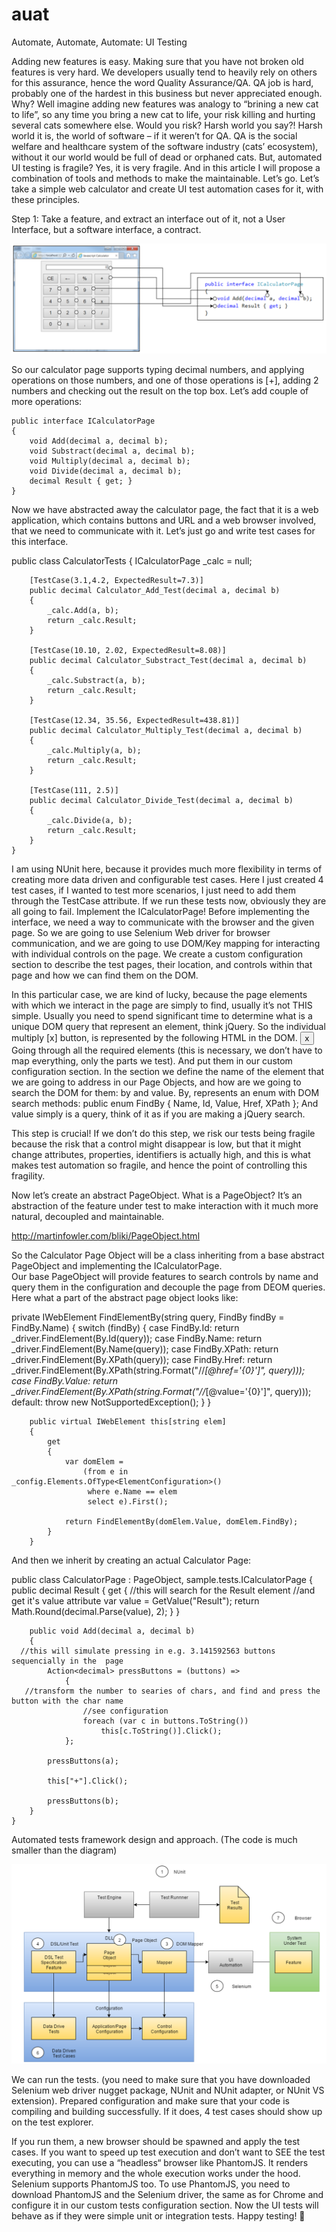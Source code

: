 # auat

Automate, Automate, Automate: UI Testing

Adding new features is easy. Making sure that you have not broken old features is very hard. We developers usually tend to heavily rely on others for this assurance, hence the word Quality Assurance/QA.  QA job is hard, probably one of the hardest in this business but never appreciated enough. Why? Well imagine adding new features was analogy to “brining a new cat to life”, so any time you bring a new cat to life, your risk killing and hurting several cats somewhere else. Would you risk?  Harsh world you say?! Harsh world it is, the world of software – if it weren’t for QA. QA is the social welfare and healthcare system of the software industry (cats’ ecosystem), without it our world would be full of dead or orphaned cats.
But, automated UI testing is fragile? Yes, it is very fragile.
And in this article I will propose a combination of tools and methods to make the maintainable. Let’s go.
Let’s take a simple web calculator and create UI test automation cases for it, with these principles.

Step 1: Take a feature, and extract an interface out of it, not a User Interface, but a software interface, a contract.

![alt tag](map-ui-to-contract.PNG)
 
So our calculator page supports typing decimal numbers, and applying operations on those numbers, and one of those operations is [+], adding 2 numbers and checking out the result on the top box.
Let’s add couple of more operations:


    public interface ICalculatorPage
    {
        void Add(decimal a, decimal b);
        void Substract(decimal a, decimal b);
        void Multiply(decimal a, decimal b);
        void Divide(decimal a, decimal b);        
        decimal Result { get; }        
    }
	
	
Now we have abstracted away the calculator page, the fact that it is a web application, which contains buttons and URL and a web browser involved, that we need to communicate with it. Let’s just go and write test cases for this interface.

public class CalculatorTests
    {
        ICalculatorPage _calc = null;

        [TestCase(3.1,4.2, ExpectedResult=7.3)]
        public decimal Calculator_Add_Test(decimal a, decimal b)
        {
            _calc.Add(a, b);
            return _calc.Result;
        }

        [TestCase(10.10, 2.02, ExpectedResult=8.08)]
        public decimal Calculator_Substract_Test(decimal a, decimal b)
        {
            _calc.Substract(a, b);
            return _calc.Result;
        }

        [TestCase(12.34, 35.56, ExpectedResult=438.81)]
        public decimal Calculator_Multiply_Test(decimal a, decimal b)
        {
            _calc.Multiply(a, b);
            return _calc.Result;
        }

        [TestCase(111, 2.5)]
        public decimal Calculator_Divide_Test(decimal a, decimal b)
        {
            _calc.Divide(a, b);
            return _calc.Result;
        }
    }
	
	
I am using NUnit here, because it provides much more flexibility in terms of creating more data driven and configurable test cases. Here I just created 4 test cases, if I wanted to test more scenarios, I just need to add them through the TestCase attribute.
If we run these tests now, obviously they are all going to fail.
Implement the ICalculatorPage!
Before implementing the interface, we need a way to communicate with the browser and the given page. So we are going to use Selenium Web driver for browser communication, and we are going to use DOM/Key mapping for interacting with individual controls on the page.
We create a custom configuration section to describe the test pages, their location, and controls within that page and how we can find them on the DOM.
 

In this particular case, we are kind of lucky, because the page elements with which we interact in the page are simply to find, usually it’s not THIS simple. Usually you need to spend significant time to determine what is a unique DOM query that represent an element, think jQuery.
So the individual multiply [x] button, is represented by the following HTML in the DOM.
<input type="button" class="calc_btn" value="x" onclick="javascript:f_calc('calc','*');">
Going through all the required elements (this is necessary, we don’t have to map everything, only the parts we test). And put them in our custom configuration section. In the section we define the name of the element that we are going to address in our Page Objects, and how are we going to search the DOM for them: by and value.
By, represents an enum with DOM search methods:
public enum FindBy { Name, Id, Value, Href, XPath };
And value simply is a query, think of it as if you are making a jQuery search.


<tests browser="OpenQA.Selenium.Chrome.ChromeDriver, WebDriver">
    <page type="sample.tests.CalculatorPage, sample.tests" url="http://localhost:32150/calculator.html">
      <element name="1" by="Value" value="1" />
      <element name="2" by="Value" value="2" />
      <element name="3" by="Value" value="3" />
      <element name="4" by="Value" value="4" />
      <element name="5" by="Value" value="5" />
      <element name="6" by="Value" value="6" />
      <element name="7" by="Value" value="7" />
      <element name="8" by="Value" value="8" />
      <element name="9" by="Value" value="9" />
      <element name="0" by="Value" value="0" />
      <element name="+" by="Value" value="+" />
      <element name="-" by="Value" value="-" />
      <element name="x" by="Value" value="x" />
      <element name="/" by="Value" value="/" />
      <element name="." by="Value" value="," />
      <element name="=" by="Value" value="=" />
      <element name="Back" by="Value" value="&#8592;" />
      <element name="Result" by="Id" value="calc_result" />
      <element name="CE" by="Value" value="CE" />
    </page>
  </tests>
  
  
This step is crucial! If we don’t do this step, we risk our tests being fragile because the risk that a control might disappear is low, but that it might change attributes, properties, identifiers is actually high, and this is what makes test automation so fragile, and hence the point of controlling this fragility.

Now let’s create an abstract PageObject. What is a PageObject?
It’s an abstraction of the feature under test to make interaction with it much more natural, decoupled and maintainable.

http://martinfowler.com/bliki/PageObject.html

So the Calculator Page Object will be a class inheriting from a base abstract PageObject and implementing the ICalculatorPage.  
Our base PageObject will provide features to search controls by name and query them in the configuration and decouple the page from DEOM queries.
Here what a part of the abstract page object looks like:


private IWebElement FindElementBy(string query, FindBy findBy = FindBy.Name)
        {
            switch (findBy)
            {
                case FindBy.Id:
                    return _driver.FindElement(By.Id(query));
                case FindBy.Name:
                    return _driver.FindElement(By.Name(query));
                case FindBy.XPath:
                    return _driver.FindElement(By.XPath(query));
                case FindBy.Href:
                    return _driver.FindElement(By.XPath(string.Format("//*[@href='{0}']", query)));
                case FindBy.Value:
                    return _driver.FindElement(By.XPath(string.Format("//*[@value='{0}']", query)));
                default:
                    throw new NotSupportedException();
            }
        }
		
        public virtual IWebElement this[string elem]
        {
            get
            {
                var domElem =
                    (from e in _config.Elements.OfType<ElementConfiguration>()
                     where e.Name == elem
                     select e).First();

                return FindElementBy(domElem.Value, domElem.FindBy);
            }
        }

		
And then we inherit by creating an actual Calculator Page:


public class CalculatorPage : PageObject, sample.tests.ICalculatorPage
    {
        public decimal Result
        {
            get
            {
//this will search for the Result element
                //and get it's value attribute
                var value = GetValue("Result");
                return Math.Round(decimal.Parse(value), 2);
            }
        }

        public void Add(decimal a, decimal b)
        {
      //this will simulate pressing in e.g. 3.141592563 buttons sequencially in the  page
            Action<decimal> pressButtons = (buttons) =>
                {
       //transform the number to searies of chars, and find and press the button with the char name
                    //see configuration
                    foreach (var c in buttons.ToString())
                        this[c.ToString()].Click();
                };

            pressButtons(a);

            this["+"].Click();

            pressButtons(b);
        }
    }

Automated tests framework design and approach. (The code is much smaller than the diagram)
 
![alt tag](auat.framework.design.PNG)
 
We can run the tests. (you need to make sure that you have downloaded Selenium web driver nugget package, NUnit and NUnit adapter, or NUnit VS extension). Prepared configuration and make sure that your code is compiling and building successfully. If it does, 4 test cases should show up on the test explorer. 
 
If you run them, a new browser should be spawned and apply the test cases.
If you want to speed up test execution and don’t want to SEE the test executing, you can use a “headless“ browser like PhantomJS. It renders everything in memory and the whole execution works under the hood. Selenium supports PhantomJS too. 
To use PhantomJS, you need to download PhantomJS and the Selenium driver, the same as for Chrome and configure it in our custom tests configuration section. Now the UI tests will behave as if they were simple unit or integration tests.
Happy testing! 


